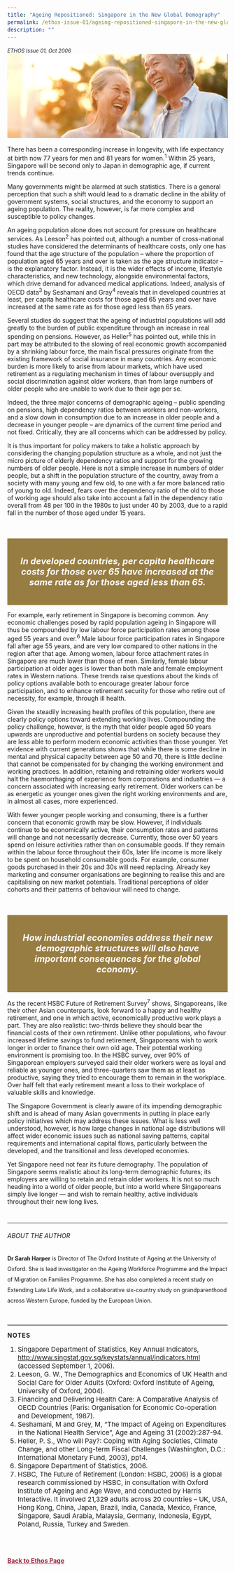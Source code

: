```yaml
---
title: "Ageing Repositioned: Singapore in the New Global Demography"
permalink: /ethos-issue-01/ageing-repositioned-singapore-in-the-new-global-demography/
description: ""
---
```

<style>

.back a
{
	color: #9f2943;
	font-weight: bold;
}

#banner img
{
	width:100%;
}
	
.young-at-heart
{
background-color: #949646;	
padding:20px;
color:white;
margin-top: 30px;
}
	
.young-at-heart h4
{
color:white;
}	

.young-at-heart a
{
color:white;
}		
	
.author
{
border-bottom: 1px solid black;
margin-top:40px;
padding-bottom:30px;
border-top: 1px solid black;	

}

.author p {
	font-size: 0.9em;
	line-height:24px !important;
	}	
	

.yellow
{

	background-color: #987D43;
	 padding:20px;
	text-align:center;
	margin-top:50px;
}
	
.break1
{
	color:white;
	font-size:20px;
	font-style: italic;
	font-weight: bold;
}

.boxheader {
	color: white !important;
	}	

.containerbox {
	background-color: #B7C9E2;
	border-radius: 10px;
	padding: 5%;
	margin-top: 5%;
	
	}	

li {
	font-size: 15px !important;
	
	}	
	
.notestop
{
	font-size: 15px;
	line-height:22px !important;
}	
	

</style>

<em><small>ETHOS Issue 01, Oct 2006</small></em>
<img src="/images/Ethos_Images/Ethos_Issue_01/1_Banner_Ageing%20Repositioned-%20Singapore%20in%20the%20New%20Global%20Demography.jpg">

 
<p>There has been a corresponding increase in longevity, with life expectancy at birth now 77 years for men and 81 years for women.<sup>1</sup> Within 25
years, Singapore will be second only to Japan in demographic age, if current trends continue.</p>  

<p>Many governments might be alarmed at such statistics. There is a general perception that such a shift would lead to a dramatic decline in the ability of government systems, social structures, and the economy to support an ageing population. The reality, however, is far more complex and susceptible to policy changes.</p>

<p>An ageing population alone does not account for pressure on healthcare services. As Leeson<sup>2</sup> has pointed out, although a number of cross-national studies have considered the determinants of healthcare costs, only one has found that the age structure of the population – where the proportion of population aged 65 years and over is taken as the age structure indicator – is the explanatory factor. Instead, it is the wider effects of income, lifestyle characteristics, and new technology, alongside environmental factors, which drive demand for advanced medical applications. Indeed, analysis of OECD data<sup>3</sup> by Seshamani and Gray<sup>4</sup> reveals that in developed countries at least, per capita healthcare costs for those aged 65 years and over have increased at the same rate as for those aged less than 65 years.</p>


<p>Several studies do suggest that the ageing of industrial populations will add greatly to the burden of public expenditure through an increase in real spending on pensions. However, as Heller<sup>5</sup> has pointed out, while this in part may be attributed to the slowing of real economic growth accompanied by a shrinking labour force, the main fiscal pressures originate from the existing framework of social insurance in many countries. Any economic burden is more likely to arise from labour markets, which have used retirement as a regulating mechanism in times of labour oversupply and social discrimination against older workers, than from large numbers of older people who are unable to work due to their age per se.</p>

<p>Indeed, the three major concerns of demographic ageing – public spending on pensions, high dependency ratios between workers and non-workers, and a slow down in consumption due to an increase in older people and a decrease in younger people – are dynamics of the current time period and not fixed. Critically, they are all concerns which can be addressed by policy.</p>

<p>It is thus important for policy makers to take a holistic approach by considering the changing population structure as a whole, and not just the micro picture of elderly dependency ratios and support for the growing numbers of older people. Here is not a simple increase in numbers of older people, but a shift in the population structure of the country, away from a society with many young and few old, to one with a far more balanced ratio of young to old. Indeed, fears over the dependency ratio of the old to those of working age should also take into account a fall in the dependency ratio overall from 48 per 100 in the 1980s to just under 40 by 2003, due to a rapid fall in the number of those aged under 15 years.</p>

<div class="yellow">  
  
<p class="break1">  
In developed countries, per capita healthcare costs for those over 65 have increased at the same rate as for those aged less than 65.
</p>  
  
</div>  

<p>For example, early retirement in Singapore is becoming common. Any economic challenges posed by rapid population ageing in Singapore will thus be compounded by low labour force participation rates among those aged 55 years and over.<sup>6</sup> Male labour force participation rates in Singapore fall after age 55 years, and are very low compared to other nations in the region after that age. Among women, labour force attachment rates in Singapore are much lower than those of men. Similarly, female labour participation at older ages is lower than both male and female employment rates in Western nations. These trends raise questions about the kinds of policy options available both to encourage greater labour force participation, and to enhance retirement security for those who retire out of necessity, for example, through ill health.</p>

<p>Given the steadily increasing health profiles of this population, there are clearly policy options toward extending working lives. Compounding the policy challenge, however, is the myth that older people aged 50 years upwards are unproductive and potential burdens on society because they are less able to perform modern economic activities than those younger. Yet evidence with current generations shows that while there is some decline in mental and physical capacity between age 50 and 70, there is little decline that cannot be compensated for by changing the working environment and working practices. In addition, retaining and retraining older workers would halt the haemorrhaging of experience from corporations and industries — a concern associated with increasing early retirement. Older workers can be as energetic as younger ones given the right working environments and are, in almost all cases, more experienced.</p>

<p>With fewer younger people working and consuming, there is a further concern that economic growth may be slow. However, if individuals continue to be economically active, their consumption rates and patterns will change and not necessarily decrease. Currently, those over 50 years spend on leisure activities rather than on consumable goods. If they remain within the labour force throughout their 60s, later life income is more likely to be spent on household consumable goods. For example, consumer goods purchased in their 20s and 30s will need replacing. Already key marketing and consumer organisations are beginning to realise this and are capitalising on new market potentials. Traditional perceptions of older cohorts and their patterns of behaviour will need to change.</p>

<div class="yellow">  
  
<p class="break1">  
How industrial economies address their new demographic structures will also have important consequences for the global economy.
</p>  
  
</div>  

<p>As the recent HSBC Future of Retirement Survey<sup>7</sup> shows, Singaporeans, like their other Asian counterparts, look forward to a happy and healthy retirement, and one in which active, economically productive work plays a part. They are also realistic: two-thirds believe they should bear the financial costs of their own retirement. Unlike other populations, who favour increased lifetime savings to fund retirement, Singaporeans wish to work longer in order to finance their own old age. Their potential working environment is promising too. In the HSBC survey, over 90% of Singaporean employers surveyed said their older workers were as loyal and reliable as younger ones, and three-quarters saw them as at least as productive, saying they tried to encourage them to remain in the workplace. Over half felt that early retirement meant a loss to their workplace of valuable skills and knowledge.</p>

<p>The Singapore Government is clearly aware of its impending demographic shift and is ahead of many Asian governments in putting in place early policy initiatives which may address these issues. What is less well understood, however, is how large changes in national age distributions will affect wider economic issues such as national saving patterns, capital requirements and international capital flows, particularly between the developed, and the transitional and less developed economies.</p>

<p>Yet Singapore need not fear its future demography. The population of Singapore seems realistic about its long-term demographic futures; its employers are willing to retain and retrain older workers. It is not so much heading into a world of older people, but into a world where Singaporeans simply live longer — and wish to remain healthy, active individuals throughout their new long lives.</p>
	 
  
<div class="author">  
  
<h6>ABOUT THE AUTHOR</h6>  
  
<p class="small-text"><strong>Dr Sarah Harper</strong> is Director of The Oxford Institute of Ageing at the University of Oxford.  She is lead investigator on the Ageing Workforce Programme and the Impact of Migration on Families Programme.  She has also completed a recent study on Extending Late Life Work, and a collaborative six-country study on grandparenthood across Western Europe, funded by the European Union.</p>  
  
</div>  


<p class="small-text" style="font-weight: bold; letter-spacing: 1px;"><a name="notes"></a>NOTES</p>  
  
<ol>
	
<li id="num1">Singapore Department of Statistics, Key Annual Indicators, <a href="http://www.singstat.gov.sg/keystats/annual/indicators.html">http://www.singstat.gov.sg/keystats/annual/indicators.html</a> (accessed September 1, 2006).
</li>
	
	
<li id="num2">Leeson, G. W., The Demographics and Economics of UK Health and Social Care for Older Adults (Oxford: Oxford Institute of Ageing, University of Oxford, 2004).</li>
	
<li id="num3">Financing and Delivering Health Care: A Comparative Analysis of OECD Countries (Paris: Organisation for Economic Co-operation and Development, 1987).</li>
	
<li id="num4">Seshamani, M and Grey, M, “The Impact of Ageing on Expenditures in the National Health Service”, Age and Ageing 31 (2002):287-94.</li>
	
<li id="num5">Heller, P. S., Who will Pay?: Coping with Aging Societies, Climate Change, and other Long-term Fiscal Challenges (Washington, D.C.: International Monetary Fund, 2003), pp14.</li>	
	
<li id="num6">Singapore Department of Statistics, 2006.</li>
	
<li id="num7">HSBC, The Future of Retirement (London: HSBC, 2006) is a global research commissioned by HSBC, in consultation with Oxford Institute of Ageing and Age Wave, and conducted by Harris Interactive. It involved 21,329 adults across 20 countries – UK, USA, Hong Kong, China, Japan, Brazil, India, Canada, Mexico, France, Singapore, Saudi Arabia, Malaysia, Germany, Indonesia, Egypt, Poland, Russia, Turkey and Sweden.</li>	
	
</ol>	



<br>




<br>
<br>	
<div class="back">
<a href="/ethos/">Back to Ethos Page</a>	
</div>